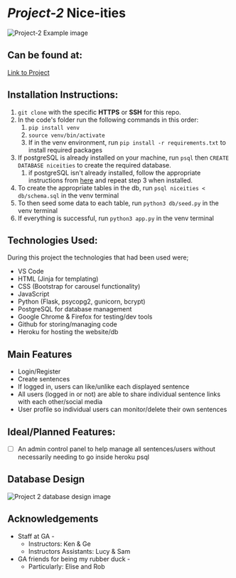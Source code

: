 # _Project-2_ Nice-ities

![Project-2 Example image](https://imgur.com/a/nS0hvVL)

## Can be found at:

[Link to Project](https://immense-chamber-64350.herokuapp.com/)

## Installation Instructions:

1.  `git clone` with the specific **HTTPS** or **SSH** for this repo.
2.  In the code's folder run the following commands in this order:
    1.  `pip install venv`
    2.  `source venv/bin/activate`
    3.  If in the venv environment, run `pip install -r requirements.txt` to install required packages
3.  If postgreSQL is already installed on your machine, run `psql` then `CREATE DATABASE niceities` to create the required database.
    1.  if postgreSQL isn't already installed, follow the appropriate instructions from [here](https://www.postgresql.org/download/) and repeat step 3 when installed.
4.  To create the appropriate tables in the db, run `psql niceities < db/schema.sql` in the venv terminal
5.  To then seed some data to each table, run `python3 db/seed.py` in the venv terminal
6.  If everything is successful, run `python3 app.py` in the venv terminal

## Technologies Used:

During this project the technologies that had been used were;

- VS Code
- HTML (Jinja for templating)
- CSS (Bootstrap for carousel functionality)
- JavaScript
- Python (Flask, psycopg2, gunicorn, bcrypt)
- PostgreSQL for database management
- Google Chrome & Firefox for testing/dev tools
- Github for storing/managing code
- Heroku for hosting the website/db

## Main Features

- Login/Register
- Create sentences
- If logged in, users can like/unlike each displayed sentence
- All users (logged in or not) are able to share individual sentence links with each other/social media
- User profile so individual users can monitor/delete their own sentences

## Ideal/Planned Features:

- [ ] An admin control panel to help manage all sentences/users without necessarily needing to go inside heroku psql

## Database Design

![Project 2 database design image](https://imgur.com/a/M7AGmoo)

## Acknowledgements

- Staff at GA -
  - Instructors: Ken & Ge
  - Instructors Assistants: Lucy & Sam
- GA friends for being my rubber duck -
  - Particularly: Elise and Rob
